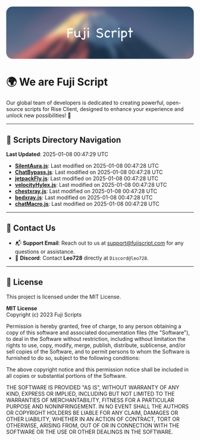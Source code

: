 ![Banner](.github/b.webp)

# 🌍 **We are Fuji Script**

Our global team of developers is dedicated to creating powerful, open-source scripts for Rise Client, designed to enhance your experience and unlock new possibilities! 🌟

---
<!-- SCRIPTS_NAVIGATION_START -->
## 📂 **Scripts Directory Navigation**

**Last Updated**: 2025-01-08 00:47:29 UTC

- **[SilentAura.js](scripts/SilentAura.js)**: Last modified on 2025-01-08 00:47:28 UTC
- **[ChatBypass.js](scripts/ChatBypass.js)**: Last modified on 2025-01-08 00:47:28 UTC
- **[jetpackFly.js](scripts/jetpackFly.js)**: Last modified on 2025-01-08 00:47:28 UTC
- **[velocityHylex.js](scripts/velocityHylex.js)**: Last modified on 2025-01-08 00:47:28 UTC
- **[chestxray.js](scripts/chestxray.js)**: Last modified on 2025-01-08 00:47:28 UTC
- **[bedxray.js](scripts/bedxray.js)**: Last modified on 2025-01-08 00:47:28 UTC
- **[chatMacro.js](scripts/chatMacro.js)**: Last modified on 2025-01-08 00:47:28 UTC

<!-- SCRIPTS_NAVIGATION_END -->

---

## 💬 **Contact Us**  
- 📬 **Support Email**: Reach out to us at [support@fujiscript.com](mailto:support@fujiscript.com) for any questions or assistance.  
- 💬 **Discord**: Contact **Leo728** directly at `Discord@leo728`.

---

## 📜 **License**

This project is licensed under the MIT License.  

**MIT License**  
Copyright (c) 2023 Fuji Scripts  

Permission is hereby granted, free of charge, to any person obtaining a copy of this software and associated documentation files (the "Software"), to deal in the Software without restriction, including without limitation the rights to use, copy, modify, merge, publish, distribute, sublicense, and/or sell copies of the Software, and to permit persons to whom the Software is furnished to do so, subject to the following conditions:  

The above copyright notice and this permission notice shall be included in all copies or substantial portions of the Software.  

THE SOFTWARE IS PROVIDED "AS IS", WITHOUT WARRANTY OF ANY KIND, EXPRESS OR IMPLIED, INCLUDING BUT NOT LIMITED TO THE WARRANTIES OF MERCHANTABILITY, FITNESS FOR A PARTICULAR PURPOSE AND NONINFRINGEMENT. IN NO EVENT SHALL THE AUTHORS OR COPYRIGHT HOLDERS BE LIABLE FOR ANY CLAIM, DAMAGES OR OTHER LIABILITY, WHETHER IN AN ACTION OF CONTRACT, TORT OR OTHERWISE, ARISING FROM, OUT OF OR IN CONNECTION WITH THE SOFTWARE OR THE USE OR OTHER DEALINGS IN THE SOFTWARE.  
